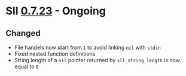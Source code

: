 # Sll [0.7.23] - Ongoing

## Changed

- File handels now start from `1` to avoid linking `nil` with `stdin`
- Fixed nested function definitions
- String length of a `nil` pointer returned by `sll_string_length` is now equal to `0`

[0.7.23]: https://github.com/sl-lang/sll/compare/sll-v0.7.22...main
